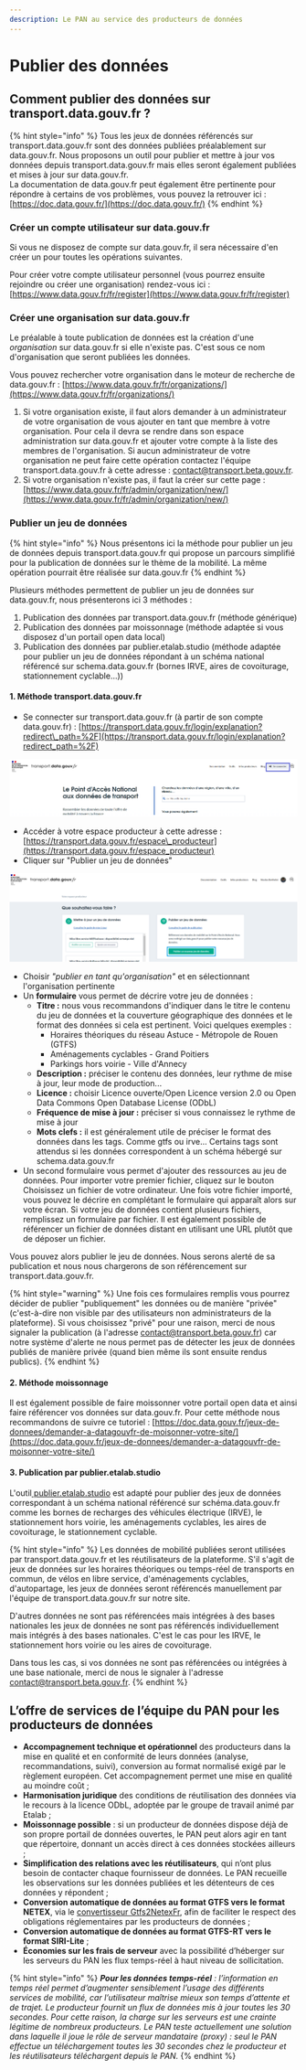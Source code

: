 ```yaml
---
description: Le PAN au service des producteurs de données
---
```


# Publier des données

## Comment publier des données sur transport.data.gouv.fr ?

{% hint style="info" %}
Tous les jeux de données référencés sur transport.data.gouv.fr sont des données publiées préalablement sur data.gouv.fr. Nous proposons un outil pour publier et mettre à jour vos données depuis transport.data.gouv.fr mais elles seront également publiées et mises à jour sur data.gouv.fr.   
La documentation de data.gouv.fr peut également être pertinente pour répondre à certains de vos problèmes, vous pouvez la retrouver ici : [https://doc.data.gouv.fr/](https://doc.data.gouv.fr/)
{% endhint %}

### Créer un compte utilisateur sur data.gouv.fr

Si vous ne disposez de compte sur data.gouv.fr, il sera nécessaire d'en créer un pour toutes les opérations suivantes. 

Pour créer votre compte utilisateur personnel \(vous pourrez ensuite rejoindre ou créer une organisation\) rendez-vous ici : [https://www.data.gouv.fr/fr/register](https://www.data.gouv.fr/fr/register)

### Créer une organisation sur data.gouv.fr

Le préalable à toute publication de données est la création d'une _organisation_ sur data.gouv.fr si elle n'existe pas. C'est sous ce nom d'organisation que seront publiées les données.

Vous pouvez rechercher votre organisation dans le moteur de recherche de data.gouv.fr : [https://www.data.gouv.fr/fr/organizations/](https://www.data.gouv.fr/fr/organizations/)

1. Si votre organisation existe, il faut alors demander à un administrateur de votre organisation de vous ajouter en tant que membre à votre organisation. Pour cela il devra se rendre dans son espace administration sur data.gouv.fr et ajouter votre compte à la liste des membres de l'organisation. Si aucun administrateur de votre organisation ne peut faire cette opération contactez l'équipe transport.data.gouv.fr à cette adresse : contact@transport.beta.gouv.fr.
2. Si votre organisation n'existe pas, il faut la créer sur cette page : [https://www.data.gouv.fr/fr/admin/organization/new/](https://www.data.gouv.fr/fr/admin/organization/new/)

### Publier un jeu de données

{% hint style="info" %}
Nous présentons ici la méthode pour publier un jeu de données depuis transport.data.gouv.fr qui propose un parcours simplifié pour la publication de données sur le thème de la mobilité. La même opération pourrait être réalisée sur data.gouv.fr
{% endhint %}

 Plusieurs méthodes permettent de publier un jeu de données sur data.gouv.fr, nous présenterons ici 3 méthodes : 

1. Publication des données par transport.data.gouv.fr \(méthode générique\)
2. Publication des données par moissonnage \(méthode adaptée si vous disposez d'un portail open data local\)
3. Publication des données par publier.etalab.studio \(méthode adaptée pour publier un jeu de données répondant à un schéma national référencé sur schema.data.gouv.fr \(bornes IRVE, aires de covoiturage, stationnement cyclable...\)\)

#### **1. Méthode transport.data.gouv.fr**

* Se connecter sur transport.data.gouv.fr \(à partir de son compte data.gouv.fr\) : [https://transport.data.gouv.fr/login/explanation?redirect\_path=%2F](https://transport.data.gouv.fr/login/explanation?redirect_path=%2F)

![](../.gitbook/assets/doc-transport-connection.png)

* Accéder à votre espace producteur à cette adresse : [https://transport.data.gouv.fr/espace\_producteur](https://transport.data.gouv.fr/espace_producteur)
* Cliquer sur "Publier un jeu de données"

![](../.gitbook/assets/image%20%28162%29.png)

* Choisir _"publier en tant qu'organisation"_ et en sélectionnant l'organisation pertinente
* Un **formulaire** vous permet de décrire votre jeu de données :
  * **Titre :** nous vous recommandons d'indiquer dans le titre le contenu du jeu de données et la couverture géographique des données et le format des données si cela est pertinent. Voici quelques exemples :
    * Horaires théoriques du réseau Astuce - Métropole de Rouen \(GTFS\)
    * Aménagements cyclables - Grand Poitiers
    * Parkings hors voirie - Ville d'Annecy
  * **Description :** préciser le contenu des données, leur rythme de mise à jour, leur mode de production...
  * **Licence :** choisir Licence ouverte/Open Licence version 2.0 ou Open Data Commons Open Database License \(ODbL\)
  * **Fréquence de mise à jour :** préciser si vous connaissez le rythme de mise à jour
  * **Mots clefs :** il est généralement utile de préciser le format des données dans les tags. Comme gtfs ou irve... Certains tags sont attendus si les données correspondent à un schéma hébergé sur schema.data.gouv.fr
* Un second formulaire vous permet d'ajouter des ressources au jeu de données. Pour importer votre premier fichier, cliquez sur le bouton Choisissez un fichier de votre ordinateur. Une fois votre fichier importé, vous pouvez le décrire en complétant le formulaire qui apparaît alors sur votre écran. Si votre jeu de données contient plusieurs fichiers, remplissez un formulaire par fichier. Il est également possible de référencer un fichier de données distant en utilisant une URL plutôt que de déposer un fichier. 

Vous pouvez alors publier le jeu de données. Nous serons alerté de sa publication et nous nous chargerons de son référencement sur transport.data.gouv.fr. 

{% hint style="warning" %}
Une fois ces formulaires remplis vous pourrez décider de publier "publiquement" les données ou de manière "privée" \(c'est-à-dire non visible par des utilisateurs non administrateurs de la plateforme\). Si vous choisissez "privé" pour une raison, merci de nous signaler la publication \(à l'adresse contact@transport.beta.gouv.fr\) car notre système d'alerte ne nous permet pas de détecter les jeux de données publiés de manière privée \(quand bien même ils sont ensuite rendus publics\).
{% endhint %}

#### **2. Méthode moissonnage**

Il est également possible de faire moissonner votre portail open data et ainsi faire référencer vos données sur data.gouv.fr. Pour cette méthode nous recommandons de suivre ce tutoriel : [https://doc.data.gouv.fr/jeux-de-donnees/demander-a-datagouvfr-de-moisonner-votre-site/](https://doc.data.gouv.fr/jeux-de-donnees/demander-a-datagouvfr-de-moisonner-votre-site/)

#### **3. Publication par publier.etalab.studio**

L'outil[ publier.etalab.studio](https://publier.etalab.studio/) est adapté pour publier des jeux de données correspondant à un schéma national référencé sur schéma.data.gouv.fr comme les bornes de recharges des véhicules électrique \(IRVE\), le stationnement hors voirie, les aménagements cyclables, les aires de covoiturage, le stationnement cyclable. 

{% hint style="info" %}
Les données de mobilité publiées seront utilisées par transport.data.gouv.fr et les réutilisateurs de la plateforme. S'il s'agit de jeux de données sur les horaires théoriques ou temps-réel de transports en commun, de vélos en libre service, d'aménagements cyclables, d'autopartage, les jeux de données seront référencés manuellement par l'équipe de transport.data.gouv.fr sur notre site. 

D'autres données ne sont pas référencées mais intégrées à des bases nationales les jeux de données ne sont pas référencés individuellement mais intégrés à des bases nationales. C'est le cas pour les IRVE, le stationnement hors voirie ou les aires de covoiturage. 

Dans tous les cas, si vos données ne sont pas référencées ou intégrées à une base nationale, merci de nous le signaler à l'adresse contact@transport.beta.gouv.fr.
{% endhint %}

## L’offre de services de l’équipe du PAN pour les producteurs de données

* **Accompagnement technique et opérationnel** des producteurs dans la mise en qualité et en conformité de leurs données \(analyse, recommandations, suivi\), conversion au format normalisé exigé par le règlement européen. Cet accompagnement permet une mise en qualité au moindre coût ;
* **Harmonisation juridique** des conditions de réutilisation des données via le recours à la licence ODbL, adoptée par le groupe de travail animé par Etalab ;
* **Moissonnage possible** : si un producteur de données dispose déjà de son propre portail de données ouvertes, le PAN peut alors agir en tant que répertoire, donnant un accès direct à ces données stockées ailleurs ;
* **Simplification des relations avec les réutilisateurs**, qui n’ont plus besoin de contacter chaque fournisseur de données. Le PAN recueille les observations sur les données publiées et les détenteurs de ces données y répondent ;
* **Conversion automatique de données au format GTFS vers le format NETEX**, via le [convertisseur Gtfs2NetexFr](http://lafabriquedesmobilites.fr/articles/innovation/gtfs2netexfr-nouvel-outil-open-source-pour-faciliter-la-production-de-donnees-transport-au-format-netex/), afin de faciliter le respect des obligations réglementaires par les producteurs de données ;
* **Conversion automatique de données au format GTFS-RT vers le format SIRI-Lite** ;
* **Économies sur les frais de serveur** avec la possibilité d’héberger sur les serveurs du PAN les flux temps-réel à haut niveau de sollicitation.

{% hint style="info" %}
_**Pour les données temps-réel** : l’information en temps réel permet d’augmenter sensiblement l’usage des différents services de mobilité, car l’utilisateur maîtrise mieux son temps d’attente et de trajet. Le producteur fournit un flux de données mis à jour toutes les 30 secondes. Pour cette raison, la charge sur les serveurs est une crainte légitime de nombreux producteurs. Le PAN teste actuellement une solution dans laquelle il joue le rôle de serveur mandataire \(proxy\) : seul le PAN effectue un téléchargement toutes les 30 secondes chez le producteur et les réutilisateurs téléchargent depuis le PAN._
{% endhint %}

